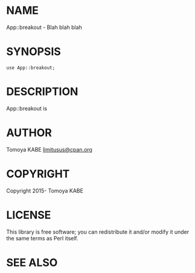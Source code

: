 # NAME

App::breakout - Blah blah blah

# SYNOPSIS

    use App::breakout;

# DESCRIPTION

App::breakout is

# AUTHOR

Tomoya KABE <limitusus@cpan.org>

# COPYRIGHT

Copyright 2015- Tomoya KABE

# LICENSE

This library is free software; you can redistribute it and/or modify
it under the same terms as Perl itself.

# SEE ALSO
